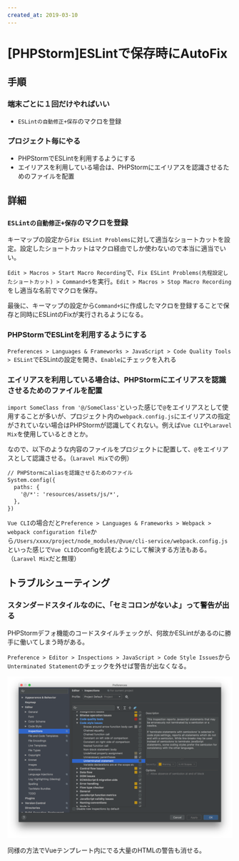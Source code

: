 ```yaml
---
created_at: 2019-03-10
---
```


# [PHPStorm]ESLintで保存時にAutoFix

## 手順

### 端末ごとに１回だけやればいい

+ `ESLintの自動修正+保存`のマクロを登録

### プロジェクト毎にやる

+ PHPStormでESLintを利用するようにする
+ エイリアスを利用している場合は、PHPStormにエイリアスを認識させるためのファイルを配置


## 詳細

### `ESLintの自動修正+保存`のマクロを登録

キーマップの設定から`Fix ESLint Problems`に対して適当なショートカットを設定。設定したショートカットはマクロ経由でしか使わないので本当に適当でいい。

`Edit > Macros > Start Macro Recording`で、`Fix ESLint Problems(先程設定したショートカット) > Command+S`を実行。`Edit > Macros > Stop Macro Recording`をし適当な名前でマクロを保存。

最後に、キーマップの設定から`Command+S`に作成したマクロを登録することで保存と同時にESLintのFixが実行されるようになる。

### PHPStormでESLintを利用するようにする

`Preferences > Languages & Frameworks > JavaScript > Code Quality Tools > ESLint`でESLintの設定を開き、`Enable`にチェックを入れる

### エイリアスを利用している場合は、PHPStormにエイリアスを認識させるためのファイルを配置

`import SomeClass from '@/SomeClass'`といった感じで`@`をエイリアスとして使用することが多いが、プロジェクト内の`webpack.config.js`にエイリアスの指定がされていない場合はPHPStormが認識してくれない。例えば`Vue CLI`や`Laravel Mix`を使用しているときとか。

なので、以下のような内容のファイルをプロジェクトに配置して、`@`をエイリアスとして認識させる。（`Laravel Mix`での例）

```
// PHPStormにaliasを認識させるためのファイル
System.config({
  paths: {
    '@/*': 'resources/assets/js/*',
  },
})
```

`Vue CLI`の場合だと`Preference > Languages & Frameworks > Webpack > webpack configuration file`から`/Users/xxxx/project/node_modules/@vue/cli-service/webpack.config.js`といった感じで`Vue CLI`のconfigを読むようにして解決する方法もある。（`Laravel Mix`だと無理）




## トラブルシューティング

### スタンダードスタイルなのに、「セミコロンがないよ」って警告が出る

PHPStormデフォ機能のコードスタイルチェックが、何故かESLintがあるのに勝手に働いてしまう時がある。

`Preference > Editor > Inspections > JavaScript > Code Style Issues`から`Unterminated Statement`のチェックを外せば警告が出なくなる。

![](./inspection.png)

同様の方法でVueテンプレート内にでる大量のHTMLの警告も消せる。
